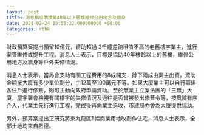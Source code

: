 ```yaml
---
layout: post
title: 消息稱協助樓齡40年以上舊樓維修公用地方及牆身
date: 2021-02-24 15:55:22.000000000 +08:00
categories: rthk
---
```


財政預算案提出預留10億元，資助超過 3千幢差餉租值不高的老舊樓宇業主，進行渠管維修或提升工程。消息人士表示，目標是協助40年樓齡以上的舊樓，維修公用地方及牆身等戶外失修情況。

消息人士表示，當局會支助有關工程費用的8成開支，餘下兩成由業主出資，資助金額按大廈有多少單位劃分，由12萬至100萬元不等。如果大廈業主可以自行籌組各住戶進行俢葺，則可主動向政府申請資助。至於無業主立案法團的「三無」大廈，屋宇署會檢視有關樓宇的失修情況及過往是否曾被發出修葺令等，按風險有序介入，代業主先行進行工程，完成後再向業主追收，市建局亦會為大廈提供協助。

另外，預算案提出正研究將東九龍區5幅商業用地改劃作住宅，消息人士表示，全部土地均來自啟德。
